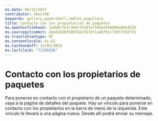 ```yaml
---
ms.date: 06/12/2017
contributor: JKeithB
keywords: gallery,powershell,cmdlet,psgallery
title: Contacto con los propietarios de paquetes
ms.openlocfilehash: 1adb0cfefc9e9c3f447e7345eaf0b088a04a452b
ms.sourcegitcommit: debd2b38fb8070a7357bf1a4bf9cc736f3702f31
ms.translationtype: HT
ms.contentlocale: es-ES
ms.lasthandoff: 12/05/2019
ms.locfileid: "71328256"
---
```

# <a name="contacting-package-owners"></a>Contacto con los propietarios de paquetes

Para ponerse en contacto con el propietario de un paquete determinado, vaya a la página de detalles del paquete.
Hay un vínculo para ponerse en contacto con los propietarios en la barra de menú de la izquierda.
Este vínculo le llevará a una página nueva.
Desde allí podrá enviar su mensaje.
